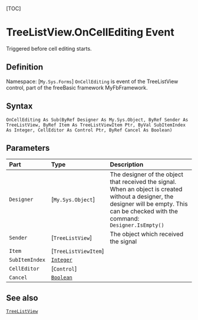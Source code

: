 [TOC]
# TreeListView.OnCellEditing Event
Triggered before cell editing starts.
## Definition
Namespace: [`My.Sys.Forms`]
`OnCellEditing` is event of the TreeListView control, part of the freeBasic framework MyFbFramework.
## Syntax
```freeBasic
OnCellEditing As Sub(ByRef Designer As My.Sys.Object, ByRef Sender As TreeListView, ByRef Item As TreeListViewItem Ptr, ByVal SubItemIndex As Integer, CellEditor As Control Ptr, ByRef Cancel As Boolean)
```

## Parameters

|Part|Type|Description|
| :------------ | :------------ | :------------ |
|`Designer`|[`My.Sys.Object`]|The designer of the object that received the signal. When an object is created without a designer, the designer will be empty. This can be checked with the command: `Designer.IsEmpty()`|
|`Sender`|[`TreeListView`]|The object which received the signal|
|`Item`|[`TreeListViewItem`]||
|`SubItemIndex`|[`Integer`]("https://www.freebasic.net/wiki/KeyPgInteger")||
|`CellEditor`|[`Control`]||
|`Cancel`|[`Boolean`]("https://www.freebasic.net/wiki/KeyPgBoolean")||

## See also
[`TreeListView`](TreeListView.md)

